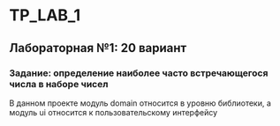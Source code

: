 # TP_LAB_1

## Лабораторная №1: 20 вариант

### Задание: определение наиболее часто встречающегося числа в наборе чисел

В данном проекте модуль domain относится в уровню библиотеки, а модуль ui относится к пользовательскому интерфейсу
